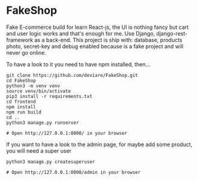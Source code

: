 # FakeShop

Fake E-commerce build for learn React-js, the UI is nothing fancy but cart and user logic works
and that's enough for me. 
Use Django, django-rest-framework as a back-end.
This project is ship with: database, products photo, secret-key and debug enabled
because is a fake project and will never go online.

To have a look to it you need to have npm installed, then...
```
git clone https://github.com/deviare/FakeShop.git
cd FakeShop
python3 -m venv venv
source venv/bin/activate
pip3 install -r requirements.txt
cd frontend
npm install
npm run build
cd ..
python3 manage.py runserver

# Open http://127.0.0.1:8000/ in your browser
```

If you want to have a look to the admin page, for maybe add some product, you will need a super user
```
python3 manage.py createsuperuser

# Open http://127.0.0.1:8000/admin in your browser
```





